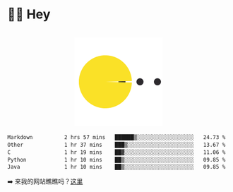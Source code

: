 
# 👋🏻 Hey
<div align="center">
	<br>
	<img src="https://raw.githubusercontent.com/Aniket965/Aniket965/master/pacman.svg?sanitize=true" width="200" height="200">
	<br>
</div>

<!--START_SECTION:waka-->

```txt
Markdown          2 hrs 57 mins   ██████▒░░░░░░░░░░░░░░░░░░   24.73 %
Other             1 hr 37 mins    ███▒░░░░░░░░░░░░░░░░░░░░░   13.67 %
C                 1 hr 19 mins    ██▓░░░░░░░░░░░░░░░░░░░░░░   11.06 %
Python            1 hr 10 mins    ██▒░░░░░░░░░░░░░░░░░░░░░░   09.85 %
Java              1 hr 10 mins    ██▒░░░░░░░░░░░░░░░░░░░░░░   09.85 %
```

<!--END_SECTION:waka-->

 ➡️  来我的网站瞧瞧吗？[这里](https://www.shaolongfei.com)
